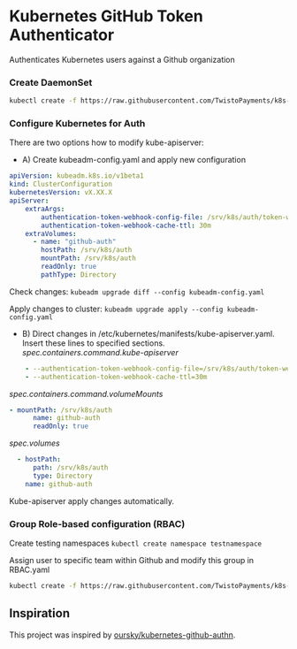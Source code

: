 # Kubernetes GitHub Token Authenticator 
Authenticates Kubernetes users against a Github organization

### Create DaemonSet
```sh
kubectl create -f https://raw.githubusercontent.com/TwistoPayments/k8s-github-auth/master/manifests/github-auth.yaml
```
### Configure Kubernetes for Auth
There are two options how to modify kube-apiserver:
* A) Create kubeadm-config.yaml and apply new configuration
```yaml
apiVersion: kubeadm.k8s.io/v1beta1
kind: ClusterConfiguration
kubernetesVersion: vX.XX.X
apiServer:
    extraArgs:
        authentication-token-webhook-config-file: /srv/k8s/auth/token-webhook-config.json
        authentication-token-webhook-cache-ttl: 30m
    extraVolumes:
      - name: "github-auth"
        hostPath: /srv/k8s/auth
        mountPath: /srv/k8s/auth
        readOnly: true
        pathType: Directory
```
Check changes: `kubeadm upgrade diff --config kubeadm-config.yaml`

Apply changes to cluster: `kubeadm upgrade apply --config kubeadm-config.yaml`

* B) Direct changes in /etc/kubernetes/manifests/kube-apiserver.yaml. Insert these lines to specified sections. 
*spec.containers.command.kube-apiserver*
```yaml
    - --authentication-token-webhook-config-file=/srv/k8s/auth/token-webhook-config.json
    - --authentication-token-webhook-cache-ttl=30m
```
*spec.containers.command.volumeMounts*
```yaml
- mountPath: /srv/k8s/auth
      name: github-auth
      readOnly: true
```
*spec.volumes*
```yaml
  - hostPath:
      path: /srv/k8s/auth
      type: Directory
    name: github-auth
```
Kube-apiserver apply changes automatically.
### Group Role-based configuration (RBAC)
Create testing namespaces `kubectl create namespace testnamespace`

Assign user to specific team within Github and modify this group in RBAC.yaml  
```sh
kubectl create -f https://raw.githubusercontent.com/TwistoPayments/k8s-github-auth/master/manifests/RBAC.yaml
```
## Inspiration
This project was inspired by [oursky/kubernetes-github-authn](https://github.com/oursky/kubernetes-github-authn).